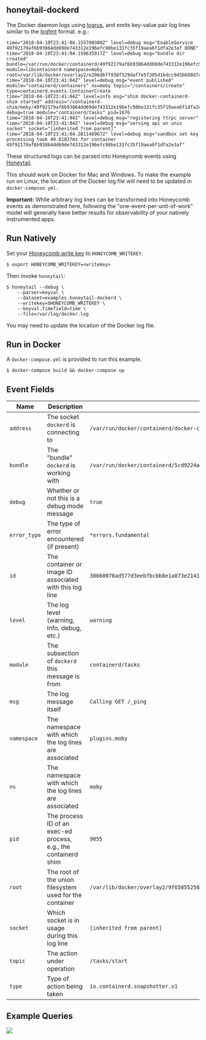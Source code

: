## honeytail-dockerd

The Docker daemon logs using [logrus](https://brandur.org/logfmt), and emits
key-value pair log lines similar to the [logfmt](https://brandur.org/logfmt)
format. e.g.:

```
time="2018-04-10T23:41:04.155700308Z" level=debug msg="EnableService 49f92179af6b93864dd69de743312e196efc98be131fc35f19aea6f1dfa2e3af DONE"
time="2018-04-10T23:41:04.159635917Z" level=debug msg="bundle dir created" bundle=/var/run/docker/containerd/49f92179af6b93864dd69de743312e196efc98be131fc35f19aea6f1dfa2e3af module=libcontainerd namespace=moby root=/var/lib/docker/overlay2/e206dbff938f529daf7e5f385d1bdcc945b688d7c13bd5f073edb861449969b0/merged
time="2018-04-10T23:41:04Z" level=debug msg="event published" module="containerd/containers" ns=moby topic="/containers/create" type=containerd.events.ContainerCreate
time="2018-04-10T23:41:04Z" level=info msg="shim docker-containerd-shim started" address="/containerd-shim/moby/49f92179af6b93864dd69de743312e196efc98be131fc35f19aea6f1dfa2e3af/shim.sock" debug=true module="containerd/tasks" pid=1676
time="2018-04-10T23:41:04Z" level=debug msg="registering ttrpc server"
time="2018-04-10T23:41:04Z" level=debug msg="serving api on unix socket" socket="[inherited from parent]"
time="2018-04-10T23:41:04.281146967Z" level=debug msg="sandbox set key processing took 49.81037ms for container 49f92179af6b93864dd69de743312e196efc98be131fc35f19aea6f1dfa2e3af"
```

These structured logs can be parsed into Honeycomb events using
[Honeytail](https://honeycomb.io/docs/connect/agent/).

This should work on Docker for Mac and Windows. To make the example run on
Linux, the location of the Docker log file will need to be updated in
`docker-compose.yml`.

**Important:** While arbitrary log lines can be transformed into Honeycomb
events as demonstrated here, following the "one-event-per-unit-of-work" model
will generally have better results for observability of your natively
instrumented apps.

## Run Natively

Set your [Honeycomb write key](https://ui.honeycomb.io/account) to
`HONEYCOMB_WRITEKEY`.

```
$ export HONEYCOMB_WRITEKEY=<writekey>
```

Then invoke `honeytail`:

```
$ honeytail --debug \
    --parser=keyval \
    --dataset=examples.honeytail-dockerd \
    --writekey=$HONEYCOMB_WRITEKEY \
    --keyval.timefield=time \
    --file=/var/log/docker.log
```

You may need to update the location of the Docker log file.

## Run in Docker

A `docker-compose.yml` is provided to run this example.

```
$ docker-compose build && docker-compose up
```

## Event Fields

| **Name** | **Description** | **Example Value** |
| --- | --- | --- |
| `address` | The socket `dockerd` is connecting to | `/var/run/docker/containerd/docker-containerd.sock` |
| `bundle` | The "bundle" `dockerd` is working with | `/var/run/docker/containerd/5cd9224ae7761c052173f34bf40226cf24a472d956bd8c3d2d2f2446cbbf375a` |
| `debug` | Whether or not this is a debug mode message | `true` |
| `error_type` | The type of error encountered (if present) | `*errors.fundamental` |
| `id` | The container or image ID associated with this log line | `30660078ad577d3eebfbcbb8e1a073e214180fb23627bd2f051d0830af44fd4a` |
| `level` | The log level (warning, info, debug, etc.) | `warning` |
| `module` | The subsection of `dockerd` this message is from | `containerd/tasks` |
| `msg` | The log message itself | `Calling GET /_ping` |
| `namespace` | The namespace with which the log lines are associated | `plugins.moby` |
| `ns` | The namespace with which the log lines are associated | `moby` |
| `pid` | The process ID of an exec-ed process, e.g., the containerd shim | `9055` |
| `root` | The root of the union filesystem used for the container | `/var/lib/docker/overlay2/9f65055258cea318a5aaeac58b6dbf1b3fde7ad066cb2711e7046b392d8903bd/merged` |
| `socket` | Which socket is in usage during this log line  | `[inherited from parent]` |
| `topic` | The action under operation | `/tasks/start` |
| `type` | Type of action being taken | `io.containerd.snapshotter.v1` |

## Example Queries

![](https://raw.githubusercontent.com/honeycombio/examples/main/_internal/honeytail-dockerd-q1.png)
